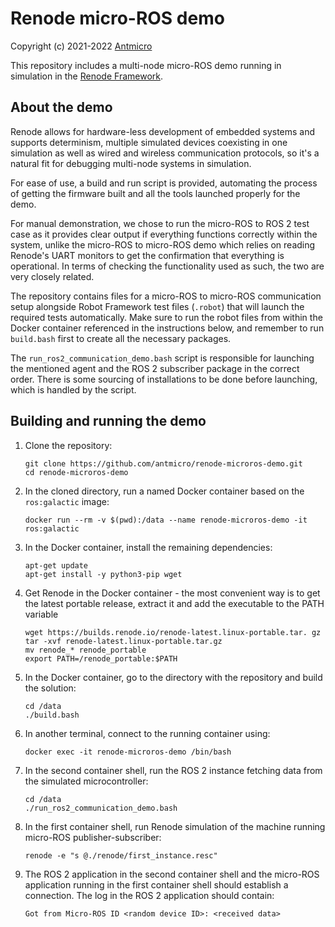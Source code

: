 # Renode micro-ROS demo

Copyright (c) 2021-2022 [Antmicro](https://www.antmicro.com)

This repository includes a multi-node micro-ROS demo running in simulation in the [Renode Framework](https://renode.io).

## About the demo

Renode allows for hardware-less development of embedded systems and supports determinism, multiple simulated devices coexisting in one simulation as well as wired and wireless communication protocols, so it's a natural fit for debugging multi-node systems in simulation.

For ease of use, a build and run script is provided, automating the process of getting the firmware built and all the tools launched properly for the demo. 

For manual demonstration, we chose to run the micro-ROS to ROS 2 test case as it provides clear output if everything functions correctly within the system, unlike the micro-ROS to micro-ROS demo which relies on reading Renode's UART monitors to get the confirmation that everything is operational.
In terms of checking the functionality used as such, the two are very closely related.

The repository contains files for a micro-ROS to micro-ROS communication setup alongside Robot Framework test files (`.robot`) that will launch the required tests automatically.
Make sure to run the robot files from within the Docker container referenced in the instructions below, and remember to run `build.bash` first to create all the necessary packages.

The `run_ros2_communication_demo.bash` script is responsible for launching the mentioned agent and the ROS 2 subscriber package in the correct order.
There is some sourcing of installations to be done before launching, which is handled by the script.

## Building and running the demo

1. Clone the repository:

    ```(bash)
    git clone https://github.com/antmicro/renode-microros-demo.git
    cd renode-microros-demo
    ```
2. In the cloned directory, run a named Docker container based on the `ros:galactic` image:

    ```(bash)
    docker run --rm -v $(pwd):/data --name renode-microros-demo -it ros:galactic
    ```
3. In the Docker container, install the remaining dependencies:

    ```(bash)
    apt-get update
    apt-get install -y python3-pip wget
    ```
4. Get Renode in the Docker container - the most convenient way is to get the latest portable release, extract it and add the executable to the PATH variable
    ```(bash)
    wget https://builds.renode.io/renode-latest.linux-portable.tar. gz
    tar -xvf renode-latest.linux-portable.tar.gz
    mv renode_* renode_portable
    export PATH=/renode_portable:$PATH

    ```
5. In the Docker container, go to the directory with the repository and build the solution:

    ```(bash)
    cd /data
    ./build.bash
    ```
6. In another terminal, connect to the running container using:

    ```(bash)
    docker exec -it renode-microros-demo /bin/bash
    ```
7. In the second container shell, run the ROS 2 instance fetching data from the simulated microcontroller:

    ```(bash)
    cd /data
    ./run_ros2_communication_demo.bash
    ```
8. In the first container shell, run Renode simulation of the machine running micro-ROS publisher-subscriber:

    ```(bash)
    renode -e "s @./renode/first_instance.resc"
    ```
9. The ROS 2 application in the second container shell and the micro-ROS application running in the first container shell should establish a connection.
   The log in the ROS 2 application should contain:

    `Got from Micro-ROS ID <random device ID>: <received data>`
